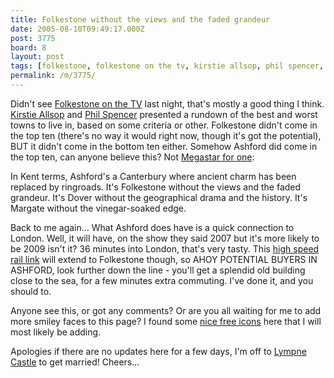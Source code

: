 ```yaml
---
title: Folkestone without the views and the faded grandeur
date: 2005-08-10T09:49:17.000Z
post: 3775
board: 8
layout: post
tags: [folkestone, folkestone on the tv, kirstie allsop, phil spencer, high speed rail link]
permalink: /m/3775/
---
```

Didn't see <a href="/wiki/folkestone+on+the+tv">Folkestone on the TV</a> last night, that's mostly a good thing I think. <a href="/wiki/kirstie+allsop">Kirstie Allsop</a> and <a href="/wiki/phil+spencer">Phil Spencer</a> presented a rundown of the best and worst towns to live in, based on some criteria or other. Folkestone didn't come in the top ten (there's no way it would right now, though it's got the potential), BUT it didn't come in the bottom ten either. Somehow Ashford did come in the top ten, can anyone believe this? Not <a href="http://www.megastar.co.uk/world/news/2005/08/09/sMEG01MTEyMzU4NDQwMzU.html">Megastar for one</a>: 

In Kent terms, Ashford's a Canterbury where ancient charm has been replaced by ringroads. It's Folkestone without the views and the faded grandeur. It's Dover without the geographical drama and the history. It's Margate without the vinegar-soaked edge.

Back to me again... What Ashford does have is a quick connection to London. Well, it will have, on the show they said 2007 but it's more likely to be 2009 isn't it? 36 minutes into London, that's very tasty. This <a href="/wiki/high+speed+rail+link">high speed rail link</a> will extend to Folkestone though, so AHOY POTENTIAL BUYERS IN ASHFORD, look further down the line - you'll get a splendid old building close to the sea, for a few minutes extra commuting. I've done it, and you should to.

Anyone see this, or got any comments? Or are you all waiting for me to add more smiley faces to this page? I found some <a href="http://www.el73.be/drunkey-love/">nice free icons</a> here that I will most likely be adding.

Apologies if there are no updates here for a few days, I'm off to <a href="http://www.lympnecastle.com">Lympne Castle</a> to get married! Cheers...
